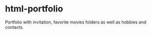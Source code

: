 # html-portfolio
Portfolio with invitation, favorite movies folders as well as hobbies and contacts.
